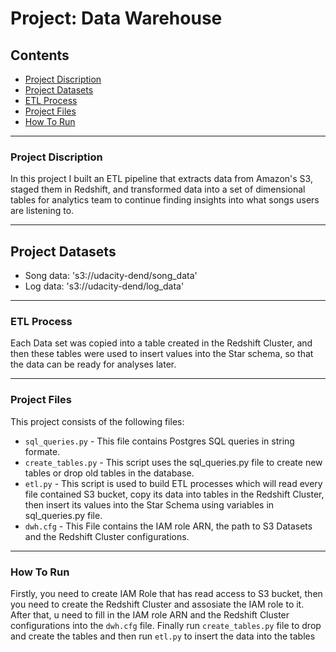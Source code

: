 # Project: Data Warehouse

## Contents

+ [Project Discription](#Project-Discription)
+ [Project Datasets](#Project-Datasets)
+ [ETL Process](#ETL-Process)
+ [Project Files](#Project-Files)
+ [How To Run](#How-To-Run)

---

### Project Discription

In this project I built an ETL pipeline that extracts data from Amazon's S3, staged them in Redshift, and transformed data into a set of dimensional tables for analytics team to continue finding insights into what songs users are listening to. 

---

## Project Datasets

* Song data: 's3://udacity-dend/song_data'  
* Log data: 's3://udacity-dend/log_data'

---

### ETL Process

Each Data set was copied into a table created in the Redshift Cluster, and then these tables were used to insert values into the Star schema, so that the data can be ready for analyses later.

---

### Project Files 
This project consists of the following files:
+ `sql_queries.py` - This file contains Postgres SQL queries in string formate. 
+ `create_tables.py` - This script uses the sql_queries.py file to create new tables or drop old tables in the database.
+ `etl.py` - This script is used to build ETL processes which will read every file contained S3 bucket, copy its data into tables in the Redshift Cluster, then insert its values into the Star Schema using variables in sql_queries.py file.
+ `dwh.cfg` - This File contains the IAM role ARN, the path to S3 Datasets and the Redshift Cluster configurations.

---

### How To Run

Firstly, you need to create IAM Role that has read access to S3 bucket, then you need to create the Redshift Cluster and assosiate the IAM role to it. After that, u need to fill in the IAM role ARN and the Redshift Cluster configurations into the `dwh.cfg` file. Finally run `create_tables.py` file to drop and create the tables and then run `etl.py` to insert the data into the tables


